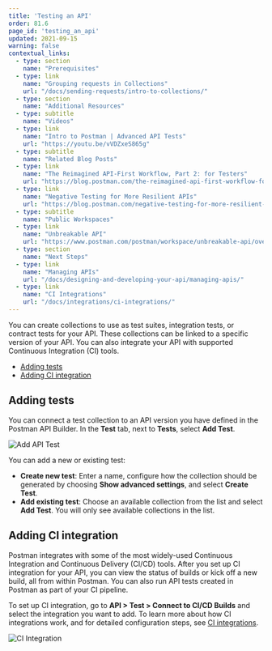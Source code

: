 ```yaml
---
title: 'Testing an API'
order: 81.6
page_id: 'testing_an_api'
updated: 2021-09-15
warning: false
contextual_links:
  - type: section
    name: "Prerequisites"
  - type: link
    name: "Grouping requests in Collections"
    url: "/docs/sending-requests/intro-to-collections/"
  - type: section
    name: "Additional Resources"
  - type: subtitle
    name: "Videos"
  - type: link
    name: "Intro to Postman | Advanced API Tests"
    url: "https://youtu.be/vVDZxeS865g"
  - type: subtitle
    name: "Related Blog Posts"
  - type: link
    name: "The Reimagined API-First Workflow, Part 2: for Testers"
    url: "https://blog.postman.com/the-reimagined-api-first-workflow-for-testers/"
  - type: link
    name: "Negative Testing for More Resilient APIs"
    url: "https://blog.postman.com/negative-testing-for-more-resilient-apis/"
  - type: subtitle
    name: "Public Workspaces"
  - type: link
    name: "Unbreakable API"
    url: "https://www.postman.com/postman/workspace/unbreakable-api/overview"
  - type: section
    name: "Next Steps"
  - type: link
    name: "Managing APIs"
    url: "/docs/designing-and-developing-your-api/managing-apis/"
  - type: link
    name: "CI Integrations"
    url: "/docs/integrations/ci-integrations/"
---
```


You can create collections to use as test suites, integration tests, or contract tests for your API. These collections can be linked to a specific version of your API. You can also integrate your API with supported Continuous Integration (CI) tools.

* [Adding tests](#adding-tests)
* [Adding CI integration](#adding-ci-integration)

## Adding tests

You can connect a test collection to an API version you have defined in the Postman API Builder. In the **Test** tab, next to **Tests**, select **Add Test**.

![Add API Test](https://assets.postman.com/postman-docs/add-test-v9.jpg)

You can add a new or existing test:

* **Create new test**: Enter a name, configure how the collection should be generated by choosing **Show advanced settings**, and select **Create Test**.
* **Add existing test**: Choose an available collection from the list and select **Add Test**. You will only see available collections in the list.

## Adding CI integration

Postman integrates with some of the most widely-used Continuous Integration and Continuous Delivery (CI/CD) tools. After you set up CI integration for your API, you can view the status of builds or kick off a new build, all from within Postman. You can also run API tests created in Postman as part of your CI pipeline.

To set up CI integration, go to **API > Test > Connect to CI/CD Builds** and select the integration you want to add. To learn more about how CI integrations work, and for detailed configuration steps, see [CI integrations](/docs/integrations/ci-integrations/).

![CI Integration](https://assets.postman.com/postman-docs/ci-add-integration-v9.jpg)
